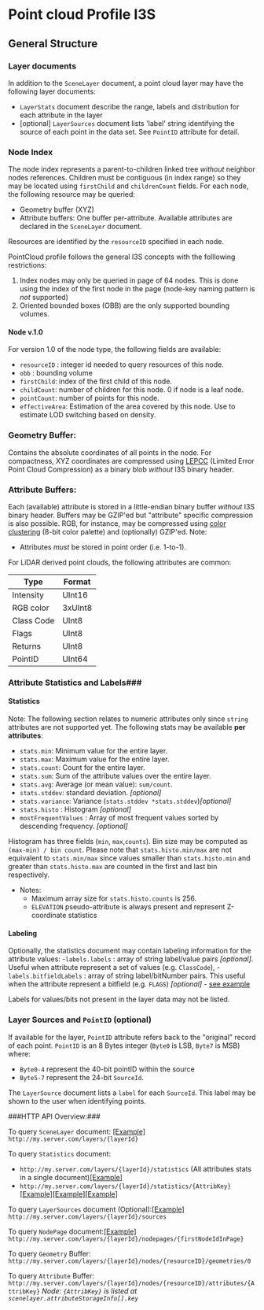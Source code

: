 # Point cloud Profile I3S #


## General Structure ##

### Layer documents ###
In addition to the `SceneLayer` document, a point cloud layer may have the following layer documents:
- `LayerStats` document describe the range, labels and distribution for each attribute in the layer
- [optional] `LayerSources` document lists 'label' string identifying the source of each point in the data set. See `PointID` attribute for detail.
 

### Node Index ###

The node index represents a parent-to-children linked tree *without* neighbor nodes references. Children must be contiguous (in index range) so they may be located using `firstChild` and `childrenCount` fields.  For each node, the following resource may be queried:
- Geometry buffer (XYZ)
- Attribute buffers: One buffer per-attribute. Available attributes are declared in the `SceneLayer` document.

Resources are identified by the `resourceID` specified in each node. 

PointCloud profile follows the general I3S concepts with the folllowing restrictions:

1. Index nodes may only be queried in page of 64 nodes. This is done using the index of the first node in the page (node-key naming pattern is *not* supported)
2. Oriented bounded boxes (OBB) are the only supported bounding volumes.

#### Node v.1.0 ###
For version 1.0 of the node type, the following fields are available:

 - `resourceID` : integer id needed to query resources of this node. 
 - `obb`    : bounding volume
 - `firstChild`: index of the first child of this node.
 - `childCount`: number of children for this node. 0 if node is a leaf node.
 - `pointCount`: number of points for this node.
 - `effectiveArea`: Estimation of the area covered by this node. Use to estimate LOD switching based on density.

### Geometry Buffer: ###
Contains the absolute coordinates of all points in the node. For compactness, XYZ coordinates are compressed using [LEPCC](tbd) (Limited Error Point Cloud Compression) as a binary blob *without* I3S binary header.

### Attribute Buffers: ###
Each (available) attribute is stored in a little-endian binary buffer *without* I3S binary header. Buffers may be GZIP'ed but "attribute" specific compression is also possible. RGB, for instance, may be compressed using [color clustering](tdb) (8-bit color palette) and (optionally) GZIP'ed. 
Note:
- Attributes *must* be stored in point order (i.e. 1-to-1).   

For LiDAR derived point clouds, the following attributes are common:

| Type | Format |
|------|--------|
|Intensity|UInt16|
|RGB color| 3xUInt8|
|Class Code| UInt8|
|Flags|UInt8|
|Returns|UInt8|
|PointID|UInt64|
  
### Attribute Statistics and Labels###
#### Statistics ####
Note: The following section relates to numeric attributes only since `string` attributes are not supported yet. 
The following stats may be available **per attributes**:
- `stats.min`: Minimum value for the entire layer.  
- `stats.max`: Maximum value for the entire layer.
- `stats.count`: Count for the entire layer.
- `stats.sum`: Sum of the attribute values over the entire layer.
- `stats.avg`: Average (or mean value): `sum/count`.
- `stats.stddev`: standard deviation. *[optional]*
- `stats.variance`: Variance (`stats.stddev *stats.stddev`)*[optional]*
- `stats.histo` : Histogram *[optional]*
- `mostFrequentValues` : Array of most frequent values sorted by descending frequency. *[optional]*

Histogram has three fields (`min`, `max`,`counts`). Bin size may be computed as `(max-min) / bin count`. Please note that `stats.histo.min/max` are not equivalent to `stats.min/max` since values smaller than `stats.histo.min` and greater than `stats.histo.max` are counted in the first and last bin respectively. 
- Notes:
	- Maximum array size for `stats.histo.counts` is 256.
	- `ELEVATION` pseudo-attribute is always present and represent Z-coordinate statistics
	
#### Labeling ####
Optionally, the statistics document may contain  labeling information for the attribute values:
-`labels.labels` : array of string label/value pairs *[optional]*. Useful when attribute represent a set of values (e.g. `ClassCode`),
-`labels.bitfieldLabels` : array of string label/bitNumber pairs. This useful when the attribute represent a bitfield (e.g. `FLAGS`)  *[optional]* - [see example](examples/example_1_stats_16.js)

Labels for values/bits not present in the layer data may not be listed. 


### Layer Sources and `PointID` (optional) ###
If available for the layer, `PointID` attribute refers back to the "original" record of each point. `PointID` is an 8 Bytes integer (`Byte0` is LSB, `Byte7` is MSB) where:	
- `Byte0-4` represent the 40-bit pointID within the source
- `Byte5-7` represent the 24-bit `SourceId`.  

The `LayerSource` document lists a `label` for each `SourceId`. This label may be shown to the user when identifying points. 


###HTTP API Overview:###

To query `SceneLayer` document: [[Example]](examples/example_1_3dscenelayer.js)
`http://my.server.com/layers/{layerId}`

To query `Statistics` document:
- `http://my.server.com/layers/{layerId}/statistics` (All attributes stats in a single document)[[Example]](examples/example_1.stats.js)
- `http://my.server.com/layers/{layerId}/statistics/{AttribKey}`[[Example]](examples/example_1.stats_8.js)[[Example]](examples/example_1.stats_16.js)[[Example]](examples/example_1.stats_32.js) 


To query `LayerSources` document (Optional):[[Example]](examples/example_1_sources.js)
`http://my.server.com/layers/{layerId}/sources`

To query `NodePage` document:[[Example]](examples/example_1_node_page.js)
`http://my.server.com/layers/{layerId}/nodepages/{firstNodeIdInPage}`

To query `Geometry` Buffer:
`http://my.server.com/layers/{layerId}/nodes/{resourceID}/geometries/0`

To query `Attribute` Buffer:
`http://my.server.com/layers/{layerId}/nodes/{resourceID}/attributes/{AttribKey}`
 *Node: `{AttribKey}` is listed at `scenelayer.attributeStorageInfo[].key`*




 
